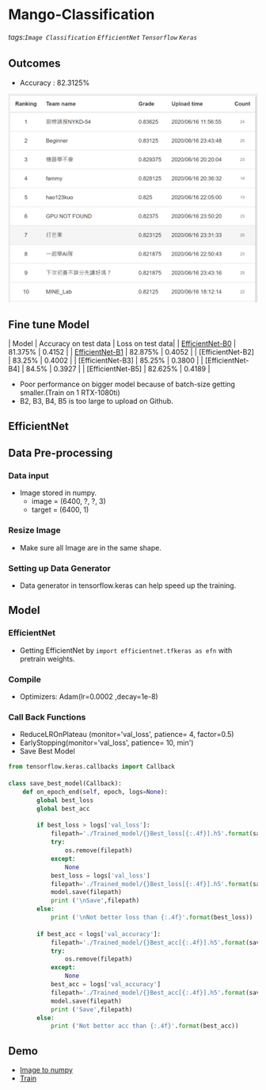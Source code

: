 # Mango-Classification
###### tags:`Image Classification` `EfficientNet` `Tensorflow` `Keras`

## Outcomes

* Accuracy : 82.3125%

<img src=https://github.com/wewanadi/Mango-Classification/blob/master/.Image/scoreboard.png width="700">

## Fine tune Model


| Model | Accuracy on test data | Loss on test data|
| [EfficientNet-B0](https://github.com/wewanadi/Mango-Classification/blob/master/Trained_Model/Mango_EfficientNetB0.h5) | 81.375% | 0.4152 | 
| [EfficientNet-B1](https://github.com/wewanadi/Mango-Classification/blob/master/Trained_Model/Mango_EfficientNetB1.h5) | 82.875% | 0.4052  | 
| [EfficientNet-B2] | 83.25% | 0.4002 | 
| [EfficientNet-B3] | 85.25% | 0.3800 | 
| [EfficientNet-B4] | 84.5% | 0.3927 | 
| [EfficientNet-B5] | 82.625% | 0.4189 | 

* Poor performance on bigger model because of batch-size getting smaller.(Train on 1 RTX-1080ti)
* B2, B3, B4, B5 is too large to upload on Github.

## EfficientNet

## Data Pre-processing
### Data input
* Image stored in numpy.
  * image = (6400, ?, ?, 3) 
  * target = (6400, 1)

### Resize Image
* Make sure all Image are in the same shape.

### Setting up Data Generator
* Data generator in tensorflow.keras can help speed up the training.

## Model
### EfficientNet
* Getting EfficientNet by ```import efficientnet.tfkeras as efn``` with pretrain weights.

### Compile
* Optimizers: Adam(lr=0.0002 ,decay=1e-8)

### Call Back Functions
* ReduceLROnPlateau (monitor='val_loss', patience= 4, factor=0.5)
* EarlyStopping(monitor='val_loss', patience= 10, min')
* Save Best Model
```python
from tensorflow.keras.callbacks import Callback

class save_best_model(Callback):
    def on_epoch_end(self, epoch, logs=None):
        global best_loss
        global best_acc
        
        if best_loss > logs['val_loss']:  
            filepath='./Trained_model/{}Best_loss[{:.4f}].h5'.format(saving_name, best_loss)
            try:
                os.remove(filepath)
            except:
                None
            best_loss = logs['val_loss']
            filepath='./Trained_model/{}Best_loss[{:.4f}].h5'.format(saving_name, best_loss)
            model.save(filepath)
            print ('\nSave',filepath)
        else:
            print ('\nNot better loss than {:.4f}'.format(best_loss))
            
        if best_acc < logs['val_accuracy']:
            filepath='./Trained_model/{}Best_acc[{:.4f}].h5'.format(saving_name, best_acc*100)
            try:
                os.remove(filepath)
            except:
                None
            best_acc = logs['val_accuracy']
            filepath='./Trained_model/{}Best_acc[{:.4f}].h5'.format(saving_name, best_acc*100)
            model.save(filepath)
            print ('Save',filepath)
        else:
            print ('Not better acc than {:.4f}'.format(best_acc))
```
## Demo
* [Image to numpy](https://github.com/wewanadi/Mango-Classification/blob/master/Image2Numpy.ipynb)
* [Train](https://github.com/wewanadi/Mango-Classification/blob/master/Train.ipynb)

